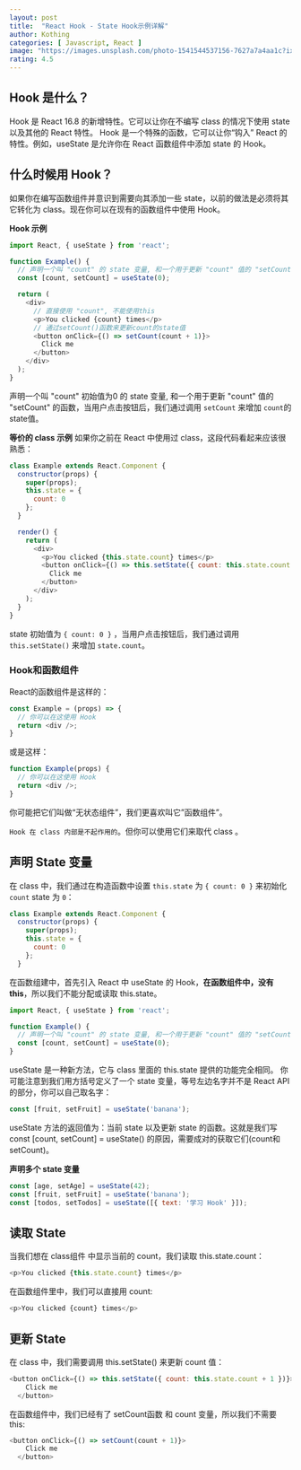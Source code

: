 ```yaml
---
layout: post
title:  "React Hook - State Hook示例详解"
author: Kothing
categories: [ Javascript, React ]
image: "https://images.unsplash.com/photo-1541544537156-7627a7a4aa1c?ixlib=rb-0.3.5&ixid=eyJhcHBfaWQiOjEyMDd9&s=a20c472bc23308e390c8ffae3dd90c60&auto=format&fit=crop&w=750&q=80"
rating: 4.5
---
```


## Hook 是什么？
Hook 是 React 16.8 的新增特性。它可以让你在不编写 class 的情况下使用 state 以及其他的 React 特性。
Hook 是一个特殊的函数，它可以让你“钩入” React 的特性。例如，useState 是允许你在 React 函数组件中添加 state 的 Hook。


## 什么时候用 Hook？
如果你在编写函数组件并意识到需要向其添加一些 state，以前的做法是必须将其它转化为 class。现在你可以在现有的函数组件中使用 Hook。

**Hook 示例**
```js
import React, { useState } from 'react';

function Example() {
  // 声明一个叫 "count" 的 state 变量, 和一个用于更新 "count" 值的 "setCount" 的函数
  const [count, setCount] = useState(0);

  return (
    <div>
      // 直接使用 "count", 不能使用this
      <p>You clicked {count} times</p>
      // 通过setCount()函数来更新count的state值
      <button onClick={() => setCount(count + 1)}>
        Click me
      </button>
    </div>
  );
}
```
声明一个叫 "count" 初始值为0 的 state 变量, 和一个用于更新 "count" 值的 "setCount" 的函数，当用户点击按钮后，我们通过调用 `setCount` 来增加 `count`的state值。

**等价的 class 示例**
如果你之前在 React 中使用过 class，这段代码看起来应该很熟悉：
```js
class Example extends React.Component {
  constructor(props) {
    super(props);
    this.state = {
      count: 0
    };
  }

  render() {
    return (
      <div>
        <p>You clicked {this.state.count} times</p>
        <button onClick={() => this.setState({ count: this.state.count + 1 })}>
          Click me
        </button>
      </div>
    );
  }
}
```
state 初始值为 `{ count: 0 }` ，当用户点击按钮后，我们通过调用 `this.setState()` 来增加 `state.count`。

### Hook和函数组件
React的函数组件是这样的：
```js
const Example = (props) => {
  // 你可以在这使用 Hook
  return <div />;
}
```
或是这样：
```js
function Example(props) {
  // 你可以在这使用 Hook
  return <div />;
}
```
你可能把它们叫做“无状态组件”，我们更喜欢叫它”函数组件”。

`Hook 在 class 内部是不起作用的`。但你可以使用它们来取代 class 。



## 声明 State 变量
在 class 中，我们通过在构造函数中设置 `this.state` 为 `{ count: 0 }` 来初始化 `count` state 为 `0`：
```js
class Example extends React.Component {
  constructor(props) {
    super(props);
    this.state = {
      count: 0
    };
  }
```

在函数组建中，首先引入 React 中 useState 的 Hook，**在函数组件中，没有 this**，所以我们不能分配或读取 this.state。
```js
import React, { useState } from 'react';

function Example() {
  // 声明一个叫 "count" 的 state 变量, 和一个用于更新 "count" 值的 "setCount" 的函数
  const [count, setCount] = useState(0);
}
```
useState 是一种新方法，它与 class 里面的 this.state 提供的功能完全相同。
你可能注意到我们用方括号定义了一个 state 变量，等号左边名字并不是 React API 的部分，你可以自己取名字：
```js
const [fruit, setFruit] = useState('banana');
```
useState 方法的返回值为：当前 state 以及更新 state 的函数。这就是我们写 const [count, setCount] = useState() 的原因，需要成对的获取它们(count和setCount)。

**声明多个 state 变量**
```js
const [age, setAge] = useState(42);
const [fruit, setFruit] = useState('banana');
const [todos, setTodos] = useState([{ text: '学习 Hook' }]);
```



## 读取 State
当我们想在 class组件 中显示当前的 count，我们读取 this.state.count：
```js
<p>You clicked {this.state.count} times</p>
```

在函数组件里中，我们可以直接用 count:
```js
<p>You clicked {count} times</p>
```



## 更新 State
在 class 中，我们需要调用 this.setState() 来更新 count 值：
```js
<button onClick={() => this.setState({ count: this.state.count + 1 })}>
    Click me
  </button>
```
在函数组件中，我们已经有了 setCount函数 和 count 变量，所以我们不需要 this:
```js
<button onClick={() => setCount(count + 1)}>
    Click me
  </button>
```

